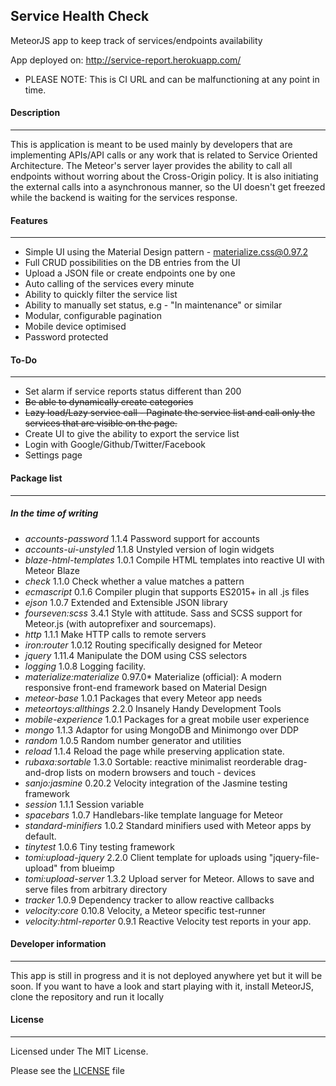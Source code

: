 ## Service Health Check
MeteorJS app to keep track of services/endpoints availability

App deployed on: http://service-report.herokuapp.com/
- PLEASE NOTE: This is CI URL and can be malfunctioning at any point in time.

#### Description
***
This is application is meant to be used mainly by developers that are implementing APIs/API calls or any work that is related to Service Oriented Architecture. The Meteor's server layer provides the ability to call all endpoints without worring about the Cross-Origin policy. It is also initiating the external calls into a asynchronous manner, so the UI doesn't get freezed while the backend is waiting for the services response.

#### Features
***
- Simple UI using the Material Design pattern - materialize.css@0.97.2
- Full CRUD possibilities on the DB entries from the UI
- Upload a JSON file or create endpoints one by one
- Auto calling of the services every minute
- Ability to quickly filter the service list
- Ability to manually set status, e.g - "In maintenance" or similar
- Modular, configurable pagination
- Mobile device optimised
- Password protected


#### To-Do
***
- Set alarm if service reports status different than 200
- ~~Be able to dynamically create categories~~
- ~~Lazy load/Lazy service call - Paginate the service list and call only the services that are visible on the page.~~
- Create UI to give the ability to export the service list
- Login with Google/Github/Twitter/Facebook
- Settings page


#### Package list
***
##### _In the time of writing_

- _accounts-password_        1.1.4  Password support for accounts
- _accounts-ui-unstyled_     1.1.8  Unstyled version of login widgets
- _blaze-html-templates_     1.0.1  Compile HTML templates into reactive UI with Meteor Blaze
- _check_                    1.1.0  Check whether a value matches a pattern
- _ecmascript_               0.1.6  Compiler plugin that supports ES2015+ in all .js files
- _ejson_                    1.0.7  Extended and Extensible JSON library
- _fourseven:scss_           3.4.1  Style with attitude. Sass and SCSS support for Meteor.js (with autoprefixer and sourcemaps).
- _http_                     1.1.1  Make HTTP calls to remote servers
- _iron:router_              1.0.12  Routing specifically designed for Meteor
- _jquery_                   1.11.4  Manipulate the DOM using CSS selectors
- _logging_                  1.0.8  Logging facility.
- _materialize:materialize_  0.97.0* Materialize (official): A modern responsive front-end framework based on Material Design
- _meteor-base_              1.0.1  Packages that every Meteor app needs
- _meteortoys:allthings_     2.2.0  Insanely Handy Development Tools
- _mobile-experience_        1.0.1  Packages for a great mobile user experience
- _mongo_                    1.1.3  Adaptor for using MongoDB and Minimongo over DDP
- _random_                   1.0.5  Random number generator and utilities
- _reload_                   1.1.4  Reload the page while preserving application state.
- _rubaxa:sortable_          1.3.0  Sortable: reactive minimalist reorderable drag-and-drop lists on modern browsers and touch - devices
- _sanjo:jasmine_            0.20.2  Velocity integration of the Jasmine testing framework
- _session_                  1.1.1  Session variable
- _spacebars_                1.0.7  Handlebars-like template language for Meteor
- _standard-minifiers_       1.0.2  Standard minifiers used with Meteor apps by default.
- _tinytest_                 1.0.6  Tiny testing framework
- _tomi:upload-jquery_       2.2.0  Client template for uploads using "jquery-file-upload" from blueimp
- _tomi:upload-server_       1.3.2  Upload server for Meteor. Allows to save and serve files from arbitrary directory
- _tracker_                  1.0.9  Dependency tracker to allow reactive callbacks
- _velocity:core_            0.10.8  Velocity, a Meteor specific test-runner
- _velocity:html-reporter_   0.9.1  Reactive Velocity test reports in your app.


#### Developer information
***
This app is still in progress and it is not deployed anywhere yet but it will be soon. If you want to have a look and start playing with it, install MeteorJS, clone the repository and run it locally


#### License
***
Licensed under The MIT License.

Please see the [LICENSE](https://github.com/MomchilGorchev/meteor-service-health/blob/master/LICENSE.md) file
